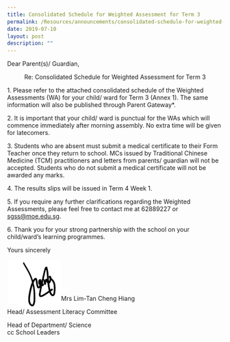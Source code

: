 ```yaml
---
title: Consolidated Schedule for Weighted Assessment for Term 3
permalink: /Resources/announcements/consolidated-schedule-for-weighted-assessment-for-term-3/
date: 2019-07-10
layout: post
description: ""
---
```

Dear Parent(s)/ Guardian,

<p style="text-align: center;">Re: Consolidated Schedule for Weighted Assessment for Term 3 </p>

1\. Please refer to the attached consolidated schedule of the Weighted Assessments (WA) for your child/ ward for Term 3 (Annex 1). The same information will also be published through Parent Gateway\*.

2\. It is important that your child/ ward is punctual for the WAs which will commence immediately after morning assembly. No extra time will be given for latecomers.

3\. Students who are absent must submit a medical certificate to their Form Teacher once they return to school. MCs issued by Traditional Chinese Medicine (TCM) practitioners and letters from parents/ guardian will not be accepted. Students who do not submit a medical certificate will not be awarded any marks.

4\. The results slips will be issued in Term 4 Week 1.

5\. If you require any further clarifications regarding the Weighted Assessments, please feel free to contact me at 62889227 or sgss@moe.edu.sg.

6\. Thank you for your strong partnership with the school on your child/ward’s learning programmes.

Yours sincerely

<img src="/images/signature.jpg" 
     style="width:25%; float: left" ><br><br><br><br>

Mrs Lim-Tan Cheng Hiang

Head/ Assessment Literacy Committee

Head of Department/ Science  
cc School Leaders